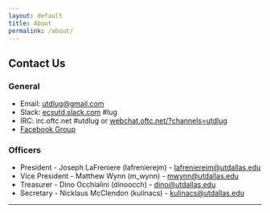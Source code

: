 ```yaml
---
layout: default
title: About
permalink: /about/
---
```


## Contact Us

### General

* Email: [utdlug@gmail.com](mailto:utdlug@gmail.com)
* Slack: [ecsutd.slack.com](https://ecsutd.slack.com) #lug
* IRC: irc.oftc.net #utdlug or [webchat.oftc.net/?channels=utdlug](http://webchat.oftc.net/?channels=utdlug)
* [Facebook Group](http://www.facebook.com/groups/utdlug)

### Officers

* President - Joseph LaFreniere (lafrenierejm) - [lafrenierejm@utdallas.edu](mailto:lafrenierejm@utdallas.edu)
* Vice President - Matthew Wynn (m_wynn) - [mwynn@utdallas.edu](mailto:mwynn@utdallas.edu)
* Treasurer - Dino Occhialini (dinoocch) - [dino@utdallas.edu](mailto:dino@utdallas.edu)
* Secretary - Nicklaus McClendon (kulinacs) - [kulinacs@utdallas.edu](mailto:kulinacs@utdallas.edu)

---


